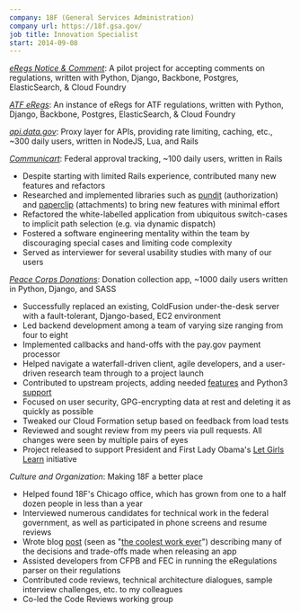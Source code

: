 ```yaml
---
company: 18F (General Services Administration)
company url: https://18f.gsa.gov/
job title: Innovation Specialist
start: 2014-09-08
---
```

[*eRegs Notice & Comment*](https://github.com/eregs/notice-and-comment): A
pilot project for accepting comments on regulations, written with Python,
Django, Backbone, Postgres, ElasticSearch, & Cloud Foundry

[*ATF eRegs*](https://github.com/18f/atf-eregs): An instance of eRegs for ATF
regulations, written with Python, Django, Backbone, Postgres, ElasticSearch, &
Cloud Foundry

[*api.data.gov*](https://github.com/18f/api.data.gov): Proxy layer for APIs,
providing rate limiting, caching, etc., ~300 daily users, written in NodeJS,
Lua, and Rails

[*Communicart*](https://github.com/18F/C2/): Federal approval tracking, ~100
daily users, written in Rails

* Despite starting with limited Rails experience, contributed many new
  features and refactors
* Researched and implemented libraries such as
  [pundit](https://github.com/elabs/pundit) (authorization) and
  [paperclip](https://github.com/thoughtbot/paperclip) (attachments) to bring
  new features with minimal effort
* Refactored the white-labelled application from ubiquitous switch-cases to
  implicit path selection (e.g. via dynamic dispatch)
* Fostered a software engineering mentality within the team by discouraging
  special cases and limiting code complexity
* Served as interviewer for several usability studies with many of our users

[*Peace Corps Donations*](https://github.com/18F/peacecorps-site/): Donation
collection app, ~1000 daily users written in Python, Django, and SASS

* Successfully replaced an existing, ColdFusion under-the-desk server with a
  fault-tolerant, Django-based, EC2 environment
* Led backend development among a team of varying size ranging from four to
  eight
* Implemented callbacks and hand-offs with the pay.gov payment processor
* Helped navigate a waterfall-driven client, agile developers, and a
  user-driven research team through to a project launch
* Contributed to upstream projects, adding needed
  [features](https://github.com/mapmyfitness/django-gzipping-cache/pull/1) and
  Python3 [support](https://github.com/gusdan/django-elasticache/pull/5)
* Focused on user security, GPG-encrypting data at rest and deleting it as
  quickly as possible
* Tweaked our Cloud Formation setup based on feedback from load tests
* Reviewed and sought review from my peers via pull requests. All changes were
  seen by multiple pairs of eyes
* Project released to support President and First Lady Obama's [Let Girls
  Learn](https://letgirlslearn.peacecorps.gov/) initiative

*Culture and Organization*: Making 18F a better place

* Helped found 18F's Chicago office, which has grown from one to a half dozen
  people in less than a year
* Interviewed numerous candidates for technical work in the federal
  government, as well as participated in phone screens and resume reviews
* Wrote  blog
  [post](https://18f.gsa.gov/2015/04/09/flexibility-when-releasing-a-new-product-peace-corps-new-donation-platform/)
  (seen as "[the coolest work
  ever](https://twitter.com/mynameisdom/status/588799280418291713)")
  describing many of the decisions and trade-offs made when releasing an app
* Assisted developers from CFPB and FEC in running the eRegulations parser on
  their regulations
* Contributed code reviews, technical architecture dialogues, sample interview
  challenges, etc. to my colleagues
* Co-led the Code Reviews working group

